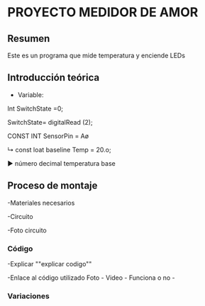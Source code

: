 # PROYECTO MEDIDOR DE AMOR

## Resumen

Este es un programa que mide temperatura y enciende LEDs

## Introducción teórica

- Variable:

Int SwitchState =0;

SwitchState= digitalRead (2);

CONST INT SensorPin = Aø

↳ const loat baseline Temp = 20.o;

▶ número decimal temperatura base

## Proceso de montaje

-Materiales necesarios

-Circuito

-Foto circuito

### Código

-Explicar ""explicar codigo""

-Enlace al código utilizado
Foto - Video - Funciona o no -

### Variaciones
